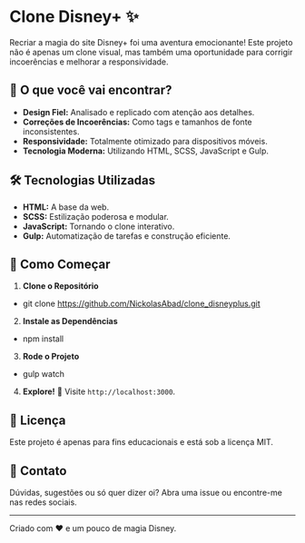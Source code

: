 # Clone Disney+ ✨

Recriar a magia do site Disney+ foi uma aventura emocionante! Este projeto não é apenas um clone visual, mas também uma oportunidade para corrigir incoerências e melhorar a responsividade.

## 🏰 O que você vai encontrar?

* **Design Fiel:** Analisado e replicado com atenção aos detalhes.
* **Correções de Incoerências:** Como tags e tamanhos de fonte inconsistentes.
* **Responsividade:** Totalmente otimizado para dispositivos móveis.
* **Tecnologia Moderna:** Utilizando HTML, SCSS, JavaScript e Gulp.

## 🛠️ Tecnologias Utilizadas

* **HTML:** A base da web.
* **SCSS:** Estilização poderosa e modular.
* **JavaScript:** Tornando o clone interativo.
* **Gulp:** Automatização de tarefas e construção eficiente.

## 🚀 Como Começar

1. **Clone o Repositório**
- git clone https://github.com/NickolasAbad/clone_disneyplus.git

2. **Instale as Dependências**

- npm install

3. **Rode o Projeto**

- gulp watch

4. **Explore!** 🎉 Visite `http://localhost:3000`.

## 📜 Licença

Este projeto é apenas para fins educacionais e está sob a licença MIT.

## 🧙 Contato

Dúvidas, sugestões ou só quer dizer oi? Abra uma issue ou encontre-me nas redes sociais.

---

Criado com ❤️ e um pouco de magia Disney.
